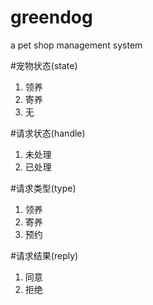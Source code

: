 # greendog
a pet shop management system

#宠物状态(state)
1. 领养
2. 寄养
3. 无

#请求状态(handle)
1. 未处理
2. 已处理

#请求类型(type)
1. 领养
2. 寄养
3. 预约

#请求结果(reply)
1. 同意
2. 拒绝
